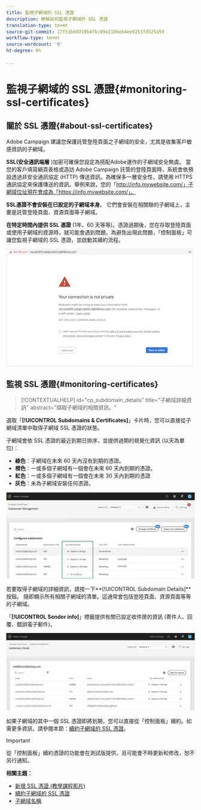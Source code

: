 ```yaml
---
title: 監視子網域的 SSL 憑證
description: 瞭解如何監視子網域的 SSL 憑證
translation-type: tm+mt
source-git-commit: 17f51b60310b4fbc89e2106eb4ee9251fd525a59
workflow-type: tm+mt
source-wordcount: '0'
ht-degree: 0%

---
```



# 監視子網域的 SSL 憑證{#monitoring-ssl-certificates}

## 關於 SSL 憑證{#about-ssl-certificates}

Adobe Campaign 建議您保護託管登陸頁面之子網域的安全，尤其是收集客戶敏感資訊的子網域。

**SSL(安全通訊端層** )加密可確保您設定為搭配Adobe運作的子網域安全無虞。 當您的客戶填寫網頁表格或造訪 Adobe Campaign 託管的登陸頁面時，系統會依預設透過非安全通訊協定 (HTTP) 傳送資訊。為確保多一層安全性，請使用 HTTPS 通訊協定來保護傳送的資訊。舉例來說，您的「http://info.mywebsite.com/」子網域位址現在會成為「https://info.mywebsite.com/」。

**SSL憑證不會安裝在已設定的子網域本身**。 它們會安裝在相關聯的子網域上，主要是託管登陸頁面、資源頁面等子網域。

**在特定時間內提供 SSL 憑證** (1年、60 天等等)。憑證過期後，您在存取登陸頁面或使用子網域的資源時，就可能會遇到問題。為避免出現此問題，「控制面板」可讓您監視子網域的 SSL 憑證，並啟動其續約流程。

![](assets/no_certificate.png)

## 監視 SSL 憑證{#monitoring-certificates}

>[!CONTEXTUALHELP]
>id="cp_subdomain_details"
>title="子網域詳細資訊"
>abstract="擷取子網域的相關資訊。"

選取「**[!UICONTROL Subdomains & Certificates]**」卡片時，您可以直接從子網域清單中取得子網域 SSL 憑證的狀態。

子網域會依 SSL 憑證的最近到期日排序，並提供過期的視覺化資訊 (以天為單位)：

* **綠色**：子網域在未來 60 天內沒有到期的憑證。
* **橙色**：一或多個子網域有一個會在未來 60 天內到期的憑證。
* **紅色**：一或多個子網域有一個會在未來 30 天內到期的憑證
* **灰色**：未為子網域安裝任何憑證。

![](assets/subdomains_list.png)

若要取得子網域的詳細資訊，請按一下&#x200B;**[!UICONTROL Subdomain Details]**按鈕。
隨即顯示所有相關子網域的清單。這通常會包括登陸頁面、資源頁面等等的子網域。

「**[!UICONTROL Sender info]**」標籤提供有關已設定收件匣的資訊 (寄件人、回覆、錯誤電子郵件)。

![](assets/subdomain_details.png)

如果子網域的其中一個 SSL 憑證即將到期，您可以直接從「控制面板」續約。如需更多資訊，請參閱本節：[續約子網域的 SSL 憑證](../../subdomains-certificates/using/renewing-subdomain-certificate.md)。

>[!IMPORTANT]
>
>從「控制面板」續約憑證的功能會在測試版提供，且可能會不時更新和修改，恕不另行通知。

**相關主題：**

* [新增 SSL 憑證 (教學課程影片)](https://docs.adobe.com/content/help/en/campaign-learn/campaign-standard-tutorials/administrating/control-panel/adding-ssl-certificates.html)
* [續約子網域的 SSL 憑證](../../subdomains-certificates/using/renewing-subdomain-certificate.md)
* [子網域名稱](../../subdomains-certificates/using/subdomains-branding.md)
